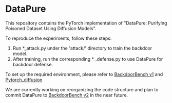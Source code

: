 # DataPure
This repository contains the PyTorch implementation of "DataPure: Purifying Poisoned Dataset Using Diffusion Models".

To reproduce the experiments, follow these steps:

1. Run *_attack.py under the 'attack/' directory to train the backdoor model.
2. After training, run the corresponding *_.defense.py to use DataPure for backdoor defense. 

To set up the required environment, please refer to [BackdoorBench v1](https://github.com/SCLBD/BackdoorBench/tree/v1) and [Pytorch_diffusion](https://github.com/pesser/pytorch_diffusion)

We are currently working on reorganizing the code structure and plan to commit DataPure to [BackdoorBench v2](https://github.com/SCLBD/BackdoorBench) in the near future.
